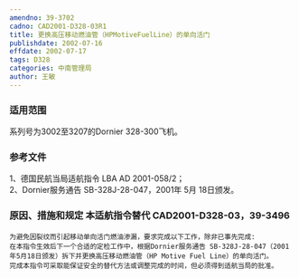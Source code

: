 ```yaml
---
amendno: 39-3702  
cadno: CAD2001-D328-03R1  
title: 更换高压移动燃油管（HPMotiveFuelLine）的单向活门  
publishdate: 2002-07-16  
effdate: 2002-07-17  
tags: D328  
categories: 中南管理局  
author: 王敏  
---
```

  
### 适用范围  
系列号为3002至3207的Dornier 328-300飞机。  
  
<!--more-->  
### 参考文件  
1、德国民航当局适航指令 LBA AD 2001-058/2；  
 2、Dornier服务通告 SB-328J-28-047，2001年 5月 18日颁发。  
  
### 原因、措施和规定 本适航指令替代 CAD2001-D328-03，39-3496  
    为避免因裂纹而引起移动单向活门燃油渗漏，要求完成以下工作，除非已事先完成:  
    在本指令生效后下一个合适的定检工作中，根据Dornier服务通告 SB-328J-28-047（2001年5月18日颁发）拆下并更换高压移动燃油管（HP Motive Fuel Line）的单向活门。  
    完成本指令可采取能保证安全的替代方法或调整完成的时间，但必须得到适航当局的批准。  
